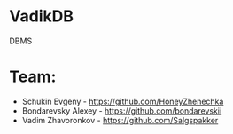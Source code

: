 # VadikDB
 DBMS
# Team:
 - Schukin Evgeny - https://github.com/HoneyZhenechka
 - Bondarevsky Alexey - https://github.com/bondarevskii
 - Vadim Zhavoronkov - https://github.com/Salgspakker